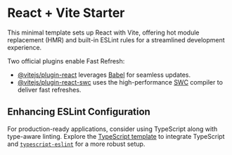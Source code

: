 # React + Vite Starter

This minimal template sets up React with Vite, offering hot module replacement (HMR) and built-in ESLint rules for a streamlined development experience.

Two official plugins enable Fast Refresh:

- [@vitejs/plugin-react](https://github.com/vitejs/vite-plugin-react/blob/main/packages/plugin-react/README.md) leverages [Babel](https://babeljs.io/) for seamless updates.
- [@vitejs/plugin-react-swc](https://github.com/vitejs/vite-plugin-react-swc) uses the high-performance [SWC](https://swc.rs/) compiler to deliver fast refreshes.

## Enhancing ESLint Configuration

For production-ready applications, consider using TypeScript along with type-aware linting. Explore the [TypeScript template](https://github.com/vitejs/vite/tree/main/packages/create-vite/template-react-ts) to integrate TypeScript and [`typescript-eslint`](https://typescript-eslint.io) for a more robust setup.
